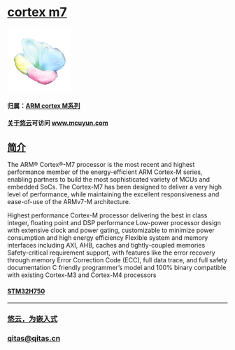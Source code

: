 ﻿# [cortex m7](https://github.com/mcuyun/CM7) 

[![sites](mcuyun/mcuyun.png)](http://www.mcuyun.com)

#### 归属：[ARM cortex M系列](https://github.com/mcuyun/CM)
#### [关于悠云](https://github.com/mcuyun/whyme)可访问 www.mcuyun.com


## [简介](https://github.com/mcuyun/CM7/wiki)

The ARM® Cortex®-M7 processor is the most recent and highest performance member of the energy-efficient ARM Cortex-M series, enabling partners to build the most sophisticated variety of MCUs and embedded SoCs. The Cortex-M7 has been designed to deliver a very high level of performance, while maintaining the excellent responsiveness and ease-of-use of the ARMv7-M architecture.

Highest performance Cortex-M processor delivering the best in class integer, floating point and DSP performance
Low-power processor design with extensive clock and power gating, customizable to minimize power consumption and high energy efficiency
Flexible system and memory interfaces including AXI, AHB, caches and tightly-coupled memories
Safety-critical requirement support, with features like the error recovery through memory Error Correction Code (ECC), full data trace, and full safety documentation
C friendly programmer’s model and 100% binary compatible with existing Cortex-M3 and Cortex-M4 processors

#### [STM32H750](https://github.com/mcuyun/STM32H750) 

 


---

###  [悠云，为嵌入式](http://www.mcuyun.com)   
###  qitas@qitas.cn



